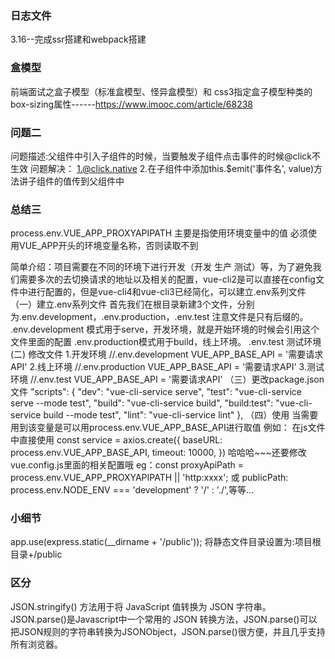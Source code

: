 ### 日志文件
3.16--完成ssr搭建和webpack搭建
### 盒模型
前端面试之盒子模型（标准盒模型、怪异盒模型）和 css3指定盒子模型种类的box-sizing属性------https://www.imooc.com/article/68238

### 问题二
问题描述:父组件中引入子组件的时候，当要触发子组件点击事件的时候@click不生效
问题解决：
1.@click.native
2.在子组件中添加this.$emit('事件名', value)方法讲子组件的值传到父组件中
### 总结三
process.env.VUE_APP_PROXYAPIPATH
主要是指使用环境变量中的值
必须使用VUE_APP开头的环境变量名称，否则读取不到

简单介绍：项目需要在不同的环境下进行开发（开发 生产 测试）等，为了避免我们需要多次的去切换请求的地址以及相关的配置，vue-cli2是可以直接在config文件中进行配置的，但是vue-cli4和vue-cli3已经简化，可以建立.env系列文件
（一）建立.env系列文件
首先我们在根目录新建3个文件，分别为.env.development，.env.production，.env.test
注意文件是只有后缀的。
.env.development 模式用于serve，开发环境，就是开始环境的时候会引用这个文件里面的配置
.env.production模式用于build，线上环境。
.env.test 测试环境
 (二) 修改文件
 1.开发环境
  //.env.development 
  VUE_APP_BASE_API = '需要请求API'
 2.线上环境
  //.env.production
  VUE_APP_BASE_API = '需要请求API'
 3.测试环境
  //.env.test
  VUE_APP_BASE_API = '需要请求API'
（三）更改package.json文件
 "scripts": {
    "dev": "vue-cli-service serve",
    "test": "vue-cli-service serve --mode test",
    "build": "vue-cli-service build",
    "build:test": "vue-cli-service build --mode test",
    "lint": "vue-cli-service lint"
  },
（四）使用
当需要用到该变量是可以用process.env.VUE_APP_BASE_API进行取值
例如：
在js文件中直接使用
const service = axios.create({
    baseURL: process.env.VUE_APP_BASE_API,
    timeout: 10000,
})
哈哈哈~~~还要修改vue.config.js里面的相关配置哦
eg：const proxyApiPath = process.env.VUE_APP_PROXYAPIPATH || 'http:xxxx';
或
publicPath: process.env.NODE_ENV === 'development' ? '/' : './',等等...
### 小细节
app.use(express.static(__dirname + '/public'));
将静态文件目录设置为:项目根目录+/public

### 区分
JSON.stringify() 方法用于将 JavaScript 值转换为 JSON 字符串。
JSON.parse()是Javascript中一个常用的 JSON 转换方法，JSON.parse()可以把JSON规则的字符串转换为JSONObject，JSON.parse()很方便，并且几乎支持所有浏览器。
 